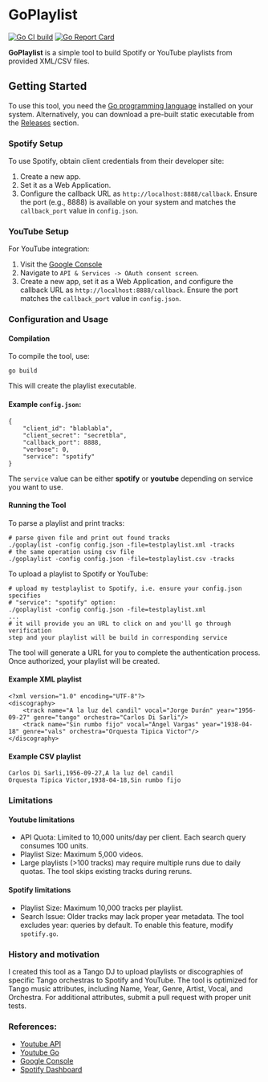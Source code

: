 # GoPlaylist

[![Go CI build](https://github.com/vkuznet/goplaylist/actions/workflows/go.yml/badge.svg)](https://github.com/vkuznet/goplaylist/actions/workflows/go.yml)
[![Go Report Card](https://goreportcard.com/badge/github.com/vkuznet/goplaylist)](https://goreportcard.com/report/github.com/vkuznet/goplaylist)

**GoPlaylist** is a simple tool to build Spotify or YouTube playlists from provided XML/CSV files.

## Getting Started

To use this tool, you need the [Go programming language](https://go.dev/doc/install)
installed on your system. Alternatively,
you can download a pre-built static executable from the
[Releases](https://github.com/vkuznet/GoPlaylist/releases) section.

### Spotify Setup
To use Spotify, obtain client credentials from their developer site:

1. Create a new app.
2. Set it as a Web Application.
3. Configure the callback URL as `http://localhost:8888/callback`.
Ensure the port (e.g., 8888) is available on your system and matches the `callback_port` value in `config.json`.

### YouTube Setup
For YouTube integration:

1. Visit the [Google Console](https://console.cloud.google.com)
2. Navigate to `API & Services -> OAuth consent screen`.
3. Create a new app, set it as a Web Application, and configure the callback URL as `http://localhost:8888/callback`.
Ensure the port matches the `callback_port` value in `config.json`.


### Configuration and Usage

#### Compilation
To compile the tool, use:
```
go build
```
This will create the playlist executable.

#### Example `config.json`:
```
{
    "client_id": "blablabla",
    "client_secret": "secretbla",
    "callback_port": 8888,
    "verbose": 0,
    "service": "spotify"
}
```
The `service` value can be either **spotify** or **youtube** depending
on service you want to use.

#### Running the Tool
To parse a playlist and print tracks:
```
# parse given file and print out found tracks
./goplaylist -config config.json -file=testplaylist.xml -tracks
# the same operation using csv file
./goplaylist -config config.json -file=testplaylist.csv -tracks
```

To upload a playlist to Spotify or YouTube:
```
# upload my testplaylist to Spotify, i.e. ensure your config.json specifies
# "service": "spotify" option:
./goplaylist -config config.json -file=testplaylist.xml
...
# it will provide you an URL to click on and you'll go through verification
step and your playlist will be build in corresponding service
```
The tool will generate a URL for you to complete the authentication process. Once authorized, your playlist will be created.


#### Example XML playlist
```
<?xml version="1.0" encoding="UTF-8"?>
<discography>
    <track name="A la luz del candil" vocal="Jorge Durán" year="1956-09-27" genre="tango" orchestra="Carlos Di Sarli"/>
    <track name="Sin rumbo fijo" vocal="Ángel Vargas" year="1938-04-18" genre="vals" orchestra="Orquesta Tipica Victor"/>
</discography>
```

#### Example CSV playlist
```
Carlos Di Sarli,1956-09-27,A la luz del candil
Orquesta Tipica Victor,1938-04-18,Sin rumbo fijo
```


### Limitations

#### Youtube limitations
- API Quota: Limited to 10,000 units/day per client. Each search query consumes 100 units.
- Playlist Size: Maximum 5,000 videos.
- Large playlists (>100 tracks) may require multiple runs due to daily quotas. The tool skips existing tracks during reruns.

#### Spotify limitations

- Playlist Size: Maximum 10,000 tracks per playlist.
- Search Issue: Older tracks may lack proper year metadata. The tool excludes
  year: queries by default. To enable this feature, modify `spotify.go`.

### History and motivation
I created this tool as a Tango DJ to upload playlists or discographies of
specific Tango orchestras to Spotify and YouTube. The tool is optimized for
Tango music attributes, including Name, Year, Genre, Artist, Vocal, and
Orchestra. For additional attributes, submit a pull request with proper unit
tests.


### References:

- [Youtube API](https://developers.google.com/youtube/v3/getting-started)
- [Youtube Go](https://developers.google.com/youtube/v3/quickstart/go)
- [Google Console](https://console.cloud.google.com)
- [Spotify Dashboard](https://developer.spotify.com/dashboard/applications)
